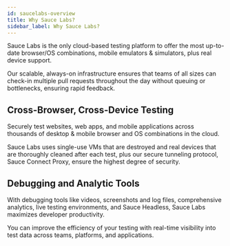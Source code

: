 ```yaml
---
id: saucelabs-overview
title: Why Sauce Labs?
sidebar_label: Why Sauce Labs?
---
```


Sauce Labs is the only cloud-based testing platform to offer the most up-to-date browser/OS combinations, mobile emulators & simulators, plus real device support.

Our scalable, always-on infrastructure ensures that teams of all sizes can check-in multiple pull requests throughout the day without queuing or bottlenecks, ensuring rapid feedback.

## Cross-Browser, Cross-Device Testing
Securely test websites, web apps, and mobile applications across thousands of desktop & mobile browser and OS combinations in the cloud.

Sauce Labs uses single-use VMs that are destroyed and real devices that are thoroughly cleaned after each test, plus our secure tunneling protocol, Sauce Connect Proxy, ensure the highest degree of security.

## Debugging and Analytic Tools

With debugging tools like videos, screenshots and log files, comprehensive analytics, live testing environments, and Sauce Headless, Sauce Labs maximizes developer productivity.

You can improve the efficiency of your testing with real-time visibility into test data across teams, platforms, and applications.
